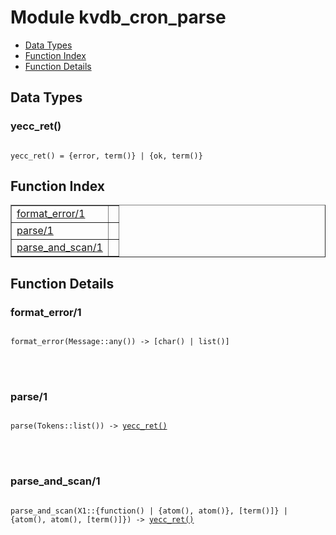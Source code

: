 

# Module kvdb_cron_parse #
* [Data Types](#types)
* [Function Index](#index)
* [Function Details](#functions)



<a name="types"></a>

## Data Types ##




### <a name="type-yecc_ret">yecc_ret()</a> ###



<pre><code>
yecc_ret() = {error, term()} | {ok, term()}
</code></pre>


<a name="index"></a>

## Function Index ##


<table width="100%" border="1" cellspacing="0" cellpadding="2" summary="function index"><tr><td valign="top"><a href="#format_error-1">format_error/1</a></td><td></td></tr><tr><td valign="top"><a href="#parse-1">parse/1</a></td><td></td></tr><tr><td valign="top"><a href="#parse_and_scan-1">parse_and_scan/1</a></td><td></td></tr></table>


<a name="functions"></a>

## Function Details ##

<a name="format_error-1"></a>

### format_error/1 ###


<pre><code>
format_error(Message::any()) -&gt; [char() | list()]
</code></pre>

<br></br>



<a name="parse-1"></a>

### parse/1 ###


<pre><code>
parse(Tokens::list()) -&gt; <a href="#type-yecc_ret">yecc_ret()</a>
</code></pre>

<br></br>



<a name="parse_and_scan-1"></a>

### parse_and_scan/1 ###


<pre><code>
parse_and_scan(X1::{function() | {atom(), atom()}, [term()]} | {atom(), atom(), [term()]}) -&gt; <a href="#type-yecc_ret">yecc_ret()</a>
</code></pre>

<br></br>



